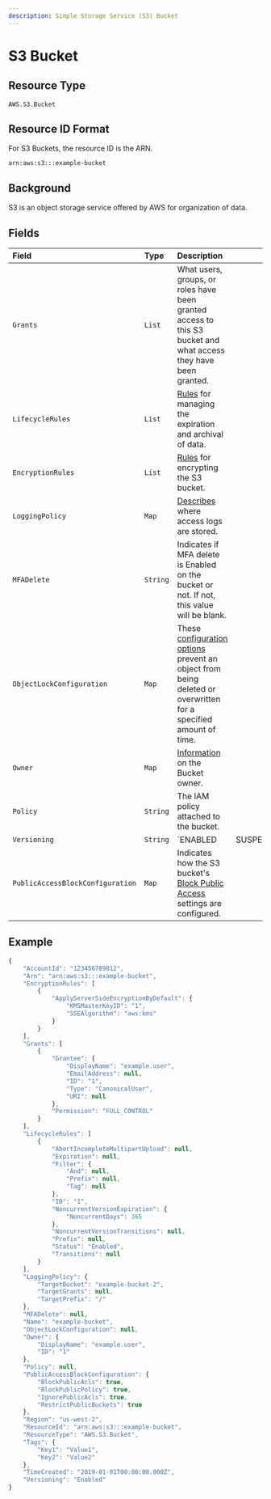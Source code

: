 ```yaml
---
description: Simple Storage Service (S3) Bucket
---
```


# S3 Bucket

## Resource Type

`AWS.S3.Bucket`

## Resource ID Format

For S3 Buckets, the resource ID is the ARN.

`arn:aws:s3:::example-bucket`

## Background

S3 is an object storage service offered by AWS for organization of data.

## Fields

| Field | Type | Description |  |
| :--- | :--- | :--- | :--- |
| `Grants` | `List` | What users, groups, or roles have been granted access to this S3 bucket and what access they have been granted. |  |
| `LifecycleRules` | `List` | [Rules](https://docs.aws.amazon.com/AmazonS3/latest/API/API_LifecycleRule.html) for managing the expiration and archival of data. |  |
| `EncryptionRules` | `List` | [Rules](https://docs.aws.amazon.com/AmazonS3/latest/API/API_ServerSideEncryptionRule.html) for encrypting the S3 bucket. |  |
| `LoggingPolicy` | `Map` | [Describes](https://docs.aws.amazon.com/AmazonS3/latest/API/API_LoggingEnabled.html) where access logs are stored. |  |
| `MFADelete` | `String` | Indicates if MFA delete is Enabled on the bucket or not. If not, this value will be blank. |  |
| `ObjectLockConfiguration` | `Map` | These [configuration options](https://docs.aws.amazon.com/AmazonS3/latest/API/API_ObjectLockConfiguration.html) prevent an object from being deleted or overwritten for a specified amount of time. |  |
| `Owner` | `Map` | [Information](https://docs.aws.amazon.com/AmazonS3/latest/API/API_Owner.html) on the Bucket owner. |  |
| `Policy` | `String` | The IAM policy attached to the bucket. |  |
| `Versioning` | `String` | \`ENABLED | SUSPENDED\` |
| `PublicAccessBlockConfiguration` | `Map` | Indicates how the S3 bucket's [Block Public Access](https://docs.aws.amazon.com/AmazonS3/latest/dev/access-control-block-public-access.html) settings are configured. |  |

## Example

```javascript
{
    "AccountId": "123456789012",
    "Arn": "arn:aws:s3:::example-bucket",
    "EncryptionRules": [
        {
            "ApplyServerSideEncryptionByDefault": {
                "KMSMasterKeyID": "1",
                "SSEAlgorithm": "aws:kms"
            }
        }
    ],
    "Grants": [
        {
            "Grantee": {
                "DisplayName": "example.user",
                "EmailAddress": null,
                "ID": "1",
                "Type": "CanonicalUser",
                "URI": null
            },
            "Permission": "FULL_CONTROL"
        }
    ],
    "LifecycleRules": [
        {
            "AbortIncompleteMultipartUpload": null,
            "Expiration": null,
            "Filter": {
                "And": null,
                "Prefix": null,
                "Tag": null
            },
            "ID": "1",
            "NoncurrentVersionExpiration": {
                "NoncurrentDays": 365
            },
            "NoncurrentVersionTransitions": null,
            "Prefix": null,
            "Status": "Enabled",
            "Transitions": null
        }
    ],
    "LoggingPolicy": {
        "TargetBucket": "example-bucket-2",
        "TargetGrants": null,
        "TargetPrefix": "/"
    },
    "MFADelete": null,
    "Name": "example-bucket",
    "ObjectLockConfiguration": null,
    "Owner": {
        "DisplayName": "example.user",
        "ID": "1"
    },
    "Policy": null,
    "PublicAccessBlockConfiguration": {
        "BlockPublicAcls": true,
        "BlockPublicPolicy": true,
        "IgnorePublicAcls": true,
        "RestrictPublicBuckets": true
    },
    "Region": "us-west-2",
    "ResourceId": "arn:aws:s3:::example-bucket",
    "ResourceType": "AWS.S3.Bucket",
    "Tags": {
        "Key1": "Value1",
        "Key2": "Value2"
    },
    "TimeCreated": "2019-01-01T00:00:00.000Z",
    "Versioning": "Enabled"
}
```

